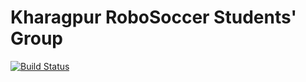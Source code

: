 # Kharagpur RoboSoccer Students' Group

[![Build Status](https://travis-ci.org/krssg-ssl/ssl-misc.svg?branch=master)](https://travis-ci.org/krssg-ssl/ssl-misc)
